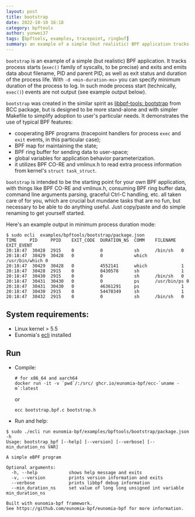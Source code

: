 ```yaml
---
layout: post
title: bootstrap
date: 2022-10-10 16:18
category: bpftools
author: yunwei37
tags: [bpftools, examples, tracepoint, ringbuf]
summary: an example of a simple (but realistic) BPF application tracks process starts (`exec()` family of syscalls, to be precise) and exits
---
```



`bootstrap` is an example of a simple (but realistic) BPF application. It
tracks process starts (`exec()` family of syscalls, to be precise) and exits
and emits data about filename, PID and parent PID, as well as exit status and
duration of the process life. With `-d <min-duration-ms>` you can specify
minimum duration of the process to log. In such mode process start
(technically, `exec()`) events are not output (see example output below).

`bootstrap` was created in the similar spirit as
[libbpf-tools: bootstrap](https://github.com/libbpf/libbpf-bootstrap/blob/master/examples/c/bootstrap.bpf.c) from
BCC package, but is designed to be more stand-alone and with simpler Makefile
to simplify adoption to user's particular needs. It demonstrates the use of
typical BPF features:
  - cooperating BPF programs (tracepoint handlers for process `exec` and `exit`
    events, in this particular case);
  - BPF map for maintaining the state;
  - BPF ring buffer for sending data to user-space;
  - global variables for application behavior parameterization.
  - it utilizes BPF CO-RE and vmlinux.h to read extra process information from
    kernel's `struct task_struct`.

`bootstrap` is intended to be the starting point for your own BPF application,
with things like BPF CO-RE and vmlinux.h, consuming BPF ring buffer data,
command line arguments parsing, graceful Ctrl-C handling, etc. all taken care
of for you, which are crucial but mundane tasks that are no fun, but necessary
to be able to do anything useful. Just copy/paste and do simple renaming to get
yourself started.

Here's an example output in minimum process duration mode:

```console
$ sudo ecli  examples/bpftools/bootstrap/package.json
TIME     PID     PPID    EXIT_CODE  DURATION_NS  COMM    FILENAME  EXIT_EVENT  
20:18:47  30428  2915    0          0            sh      /bin/sh   0
20:18:47  30429  30428   0          0            which   /usr/bin/which 0
20:18:47  30429  30428   0          4552141      which             1
20:18:47  30428  2915    0          8430578      sh                1
20:18:47  30430  2915    0          0            sh      /bin/sh   0
20:18:47  30431  30430   0          0            ps      /usr/bin/ps 0
20:18:47  30431  30430   0          46361291     ps                1
20:18:47  30430  2915    0          54470349     sh                1
20:18:47  30432  2915    0          0            sh      /bin/sh   0
```

## System requirements:

- Linux kernel > 5.5
- Eunomia's [ecli](https://github.com/eunomia-bpf/eunomia-bpf/tree/master/ecli) installed


## Run

- Compile:

  ```shell
  # for x86_64 and aarch64
  docker run -it -v `pwd`/:/src/ ghcr.io/eunomia-bpf/ecc-`uname -m`:latest
  ```

  or

  ```shell
  ecc bootstrap.bpf.c bootstrap.h
  ```

- Run and help:

```console
$ sudo ./ecli run eunomia-bpf/examples/bpftools/bootstrap/package.json -h
Usage: bootstrap_bpf [--help] [--version] [--verbose] [--min_duration_ns VAR]

A simple eBPF program

Optional arguments:
  -h, --help            shows help message and exits 
  -v, --version         prints version information and exits 
  --verbose             prints libbpf debug information 
  --min_duration_ns     set value of long long unsigned int variable min_duration_ns 

Built with eunomia-bpf framework.
See https://github.com/eunomia-bpf/eunomia-bpf for more information.
```
